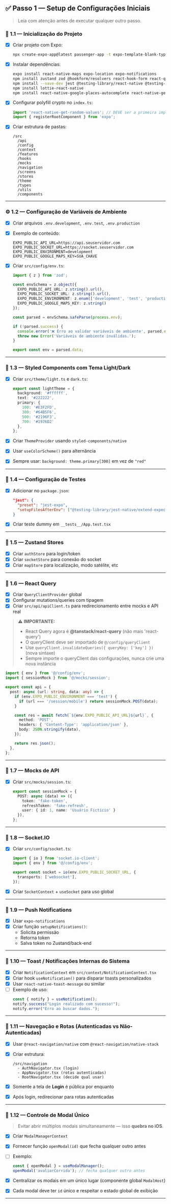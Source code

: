 ## ✅ Passo 1 — Setup de Configurações Iniciais

> Leia com atenção antes de executar qualquer outro passo.

### 📁 1.1 — Inicialização do Projeto

- [x] Criar projeto com Expo:
  ```bash
  npx create-expo-app@latest passenger-app -t expo-template-blank-typescript
  ```

- [x] Instalar dependências:
  ```bash
  expo install react-native-maps expo-location expo-notifications
  npm install zustand zod @hookform/resolvers react-hook-form react-query socket.io-client styled-components
  npm install --save-dev jest @testing-library/react-native @testing-library/jest-native babel-jest @types/jest
  npm install lottie-react-native
  npm install react-native-google-places-autocomplete react-native-get-random-values
  ```

- [x] Configurar polyfill crypto no `index.ts`:
  ```ts
  import 'react-native-get-random-values'; // DEVE ser a primeira importação
  import { registerRootComponent } from 'expo';
  ```

- [x] Criar estrutura de pastas:
  ```
  /src
    /api
    /config
    /context
    /features
    /hooks
    /mocks
    /navigation
    /screens
    /stores
    /theme
    /types
    /utils
    /components
  ```

---

### ⚙️ 1.2 — Configuração de Variáveis de Ambiente

- [x] Criar arquivos `.env.development`, `.env.test`, `.env.production`
- [x] Exemplo de conteúdo:
  ```env
  EXPO_PUBLIC_API_URL=https://api.seuservidor.com
  EXPO_PUBLIC_SOCKET_URL=https://socket.seuservidor.com
  EXPO_PUBLIC_ENVIRONMENT=development
  EXPO_PUBLIC_GOOGLE_MAPS_KEY=SUA_CHAVE
  ```

- [x] Criar `src/config/env.ts`:
  ```ts
  import { z } from 'zod';

  const envSchema = z.object({
    EXPO_PUBLIC_API_URL: z.string().url(),
    EXPO_PUBLIC_SOCKET_URL: z.string().url(),
    EXPO_PUBLIC_ENVIRONMENT: z.enum(['development', 'test', 'production']),
    EXPO_PUBLIC_GOOGLE_MAPS_KEY: z.string()
  });

  const parsed = envSchema.safeParse(process.env);

  if (!parsed.success) {
    console.error('❌ Erro ao validar variáveis de ambiente', parsed.error.format());
    throw new Error('Variáveis de ambiente inválidas.');
  }

  export const env = parsed.data;
  ```

---

### 🎨 1.3 — Styled Components com Tema Light/Dark

- [x] Criar `src/theme/light.ts` e `dark.ts`:
  ```ts
  export const lightTheme = {
    background: '#ffffff',
    text: '#222222',
    primary: {
      100: '#E3F2FD',
      300: '#64B5F6',
      500: '#2196F3',
      700: '#1976D2'
    },
  };
  ```

- [x] Criar `ThemeProvider` usando `styled-components/native`
- [x] Usar `useColorScheme()` para alternância
- [x] Sempre usar: `background: theme.primary[300]` em vez de `"red"`

---

### 🧪 1.4 — Configuração de Testes

- [x] Adicionar no `package.json`:
  ```json
  "jest": {
    "preset": "jest-expo",
    "setupFilesAfterEnv": ["@testing-library/jest-native/extend-expect"]
  }
  ```

- [x] Criar teste dummy em `__tests__/App.test.tsx`

---

### 🧱 1.5 — Zustand Stores

- [x] Criar `authStore` para login/token
- [x] Criar `socketStore` para conexão do socket
- [x] Criar `mapStore` para localização, modo satélite, etc

---

### 📡 1.6 — React Query

- [x] Criar `QueryClientProvider` global
- [x] Configurar mutations/queries com tipagem
- [x] Criar `src/api/apiClient.ts` para redirecionamento entre mocks e API real

> ⚠️ **IMPORTANTE:** 
> - React Query agora é **@tanstack/react-query** (não mais 'react-query')
> - O queryClient deve ser importado de `@/config/queryClient`
> - Use `queryClient.invalidateQueries({ queryKey: ['key'] })` (nova sintaxe)
> - Sempre importe o queryClient das configurações, nunca crie uma nova instância

  ```ts
  import { env } from '@/config/env';
  import { sessionMock } from '@/mocks/session';

  export const api = {
    post: async (url: string, data: any) => {
      if (env.EXPO_PUBLIC_ENVIRONMENT === 'test') {
        if (url === '/session/mobile') return sessionMock.POST(data);
      }

      const res = await fetch(`${env.EXPO_PUBLIC_API_URL}${url}`, {
        method: 'POST',
        headers: { 'Content-Type': 'application/json' },
        body: JSON.stringify(data),
      });

      return res.json();
    },
  };
  ```

---

### 🧪 1.7 — Mocks de API

- [x] Criar `src/mocks/session.ts`:
  ```ts
  export const sessionMock = {
    POST: async (data) => ({
      token: 'fake-token',
      refreshToken: 'fake-refresh',
      user: { id: 1, name: 'Usuário Fictício' }
    }),
  };
  ```

---

### 🔌 1.8 — Socket.IO

- [x] Criar `src/config/socket.ts`:
  ```ts
  import { io } from 'socket.io-client';
  import { env } from '@/config/env';

  export const socket = io(env.EXPO_PUBLIC_SOCKET_URL, {
    transports: ['websocket'],
  });
  ```

- [x] Criar `SocketContext` + `useSocket` para uso global

---

### 📲 1.9 — Push Notifications

- [x] Usar `expo-notifications`
- [x] Criar função `setupNotifications()`:
  - Solicita permissão
  - Retorna token
  - Salva token no Zustand/back-end

---

### 💬 1.10 — Toast / Notificações Internas do Sistema

- [x] Criar `NotificationContext` em `src/context/NotificationContext.tsx`
- [x] Criar hook `useNotification()` para disparar toasts personalizados
- [x] Usar `react-native-toast-message` ou similar
- [ ] Exemplo de uso:
  ```ts
  const { notify } = useNotification();
  notify.success("Login realizado com sucesso!");
  notify.error("Erro ao buscar dados.");
  ```

---

### 🧭 1.11 — Navegação e Rotas (Autenticadas vs Não-Autenticadas)

- [x] Usar `@react-navigation/native` com `@react-navigation/native-stack`
- [x] Criar estrutura:
  ```
  /src/navigation
    - AuthNavigator.tsx (login)
    - AppNavigator.tsx (rotas autenticadas)
    - RootNavigator.tsx (decide qual usar)
  ```

- [x] Somente a tela de **Login** é pública por enquanto
- [x] Após login, redirecionar para rotas autenticadas

---

### 🚫 1.12 — Controle de Modal Único

> Evitar abrir múltiplos modais simultaneamente — isso **quebra no iOS**.

- [x] Criar `ModalManagerContext`
- [x] Fornecer função `openModal(id)` que fecha qualquer outro antes
- [ ] Exemplo:
  ```ts
  const { openModal } = useModalManager();
  openModal('avaliarCorrida'); // fecha qualquer outro antes
  ```

- [x] Centralizar os modais em um único lugar (componente global `ModalHost`)
- [x] Cada modal deve ter `id` único e respeitar o estado global de exibição

---

